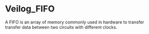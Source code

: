 # Veilog_FIFO
A FIFO is an array of memory commonly used in hardware to transfer transfer data between two circuits with different clocks.
